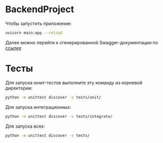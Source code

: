 # BackendProject
Чтобы запустить приложение:
```bash
uvicorn main:app --reload
```

Далее можно перейти к сгенерированной Swagger-документации по [ссылке](http://127.0.0.1:8000/docs)

# Тесты
Для запуска юнит-тестов выполните эту команду из корневой директории:
```bash
python -m unittest discover -s tests/unit/
```
Для запуска интеграционных:
```bash
python -m unittest discover -s tests/integrate/
```
Для запуска всех:
```bash
python -m unittest discover -s tests/
```
